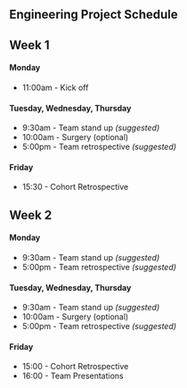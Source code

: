 ## Engineering Project Schedule

## Week 1

#### Monday
- 11:00am - Kick off

#### Tuesday, Wednesday, Thursday
- 9:30am - Team stand up _(suggested)_
- 10:00am - Surgery (optional)
- 5:00pm - Team retrospective _(suggested)_

#### Friday
- 15:30 - Cohort Retrospective

## Week 2

#### Monday
- 9:30am - Team stand up _(suggested)_
- 5:00pm - Team retrospective _(suggested)_

#### Tuesday, Wednesday, Thursday
- 9:30am - Team stand up _(suggested)_
- 10:00am - Surgery (optional)
- 5:00pm - Team retrospective _(suggested)_

#### Friday
- 15:00 - Cohort Retrospective
- 16:00 - Team Presentations
